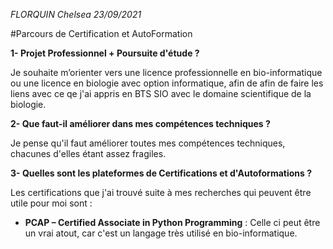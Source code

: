 *FLORQUIN Chelsea 23/09/2021*

#Parcours de Certification et AutoFormation

**1- Projet Professionnel + Poursuite d'étude ?**

Je souhaite m’orienter vers une licence professionnelle en bio-informatique ou une licence en biologie avec option informatique, 
afin de afin de faire les liens avec ce qe j'ai appris en BTS SIO avec le domaine scientifique de la biologie.

**2- Que faut-il améliorer dans mes compétences techniques ?**

Je pense qu'il faut améliorer toutes mes compétences techniques, chacunes d'elles étant assez fragiles.

**3- Quelles sont les plateformes de Certifications et d'Autoformations ?**

Les certifications que j'ai trouvé suite à mes recherches qui peuvent être utile pour moi sont :
- **PCAP – Certified Associate in Python Programming** : Celle ci peut être un vrai atout, car c'est un langage très utilisé en bio-informatique.
